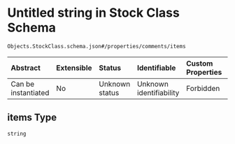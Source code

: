 # Untitled string in Stock Class Schema

```txt
Objects.StockClass.schema.json#/properties/comments/items
```

| Abstract            | Extensible | Status         | Identifiable            | Custom Properties | Additional Properties | Access Restrictions | Defined In                                                                                  |
| :------------------ | :--------- | :------------- | :---------------------- | :---------------- | :-------------------- | :------------------ | :------------------------------------------------------------------------------------------ |
| Can be instantiated | No         | Unknown status | Unknown identifiability | Forbidden         | Allowed               | none                | [StockClass.schema.json\*](../schema/objects/StockClass.schema.json "open original schema") |

## items Type

`string`
